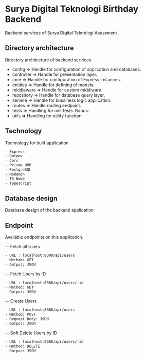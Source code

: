# Surya Digital Teknologi Birthday Backend

Backend services of Surya Digital Teknologi Asessment

## Directory architecture

Directory architecture of backend services

- config => Handle for configuration of application and databases.
- controller => Handle for presentation layer.
- core => Handle for configuration of Express instances.
- entities => Handle for defining of models.
- middleware => Handle for custom middlware.
- repository => Handle for database query layer.
- service => Handle for bussiness logic application.
- routes => Handle routing endpoint.
- tests => Handling for unit tests. Bonus.
- utils => Handling for utility function.

## Technology

Technology for built application

```bash
- Express
- Dotenv
- Cors
- Prisma ORM
- PostgreSQL
- Nodemon
- TS Node
- Typescript
```

## Database design

Database design of the backend application

## Endpoint

Available endpoints on this application.

-- Fetch all Users

```bash
- URL : localhost:8000/api/users
- Method: GET
- Output: JSON
```

-- Fetch Users by ID

```bash
- URL : localhost:8000/api/users/:id
- Method: GET
- Output: JSON
```

-- Create Users

```bash
- URL : localhost:8000/api/users
- Method: POST
- Request Body: JSON
- Output: JSON
```

-- Soft Delete Users by ID

```bash
- URL : localhost:8000/api/users/:id
- Method: DELETE
- Output: JSON
```
